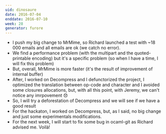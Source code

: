 ```yaml
---
uid: dinosaure
date: 2016-07-04
enddate: 2016-07-10
week: 28
generator: furore
---
```


* I push my big change to MrMime, so Richard launched a test with ~18 000 emails and all emails are ok (we catch no error).
* We find a performance problem (with the multipart and the quoted-printable encoding) but it's a specific problem (so when I have a time, I will fix this problem)
* But, overall, MrMime is more faster (it's the result of improvement of internal buffer)
* After, I worked on Decompress and I defunctorized the project, I optimized the translation between op-code and character and I avoided some closures allocations, but, with all this point, with Jeremy, we can't notice any imrpovement :disappointed:
* So, I will try a deforestation of Decompress and we will see if we have a good result
* For the hackaton, I worked on Decompress, but, as I said, no big change and just some experimentals modifications.
* For the next week, I will start to fix some bug in ocaml-git as Richard advised me. Voilà!

